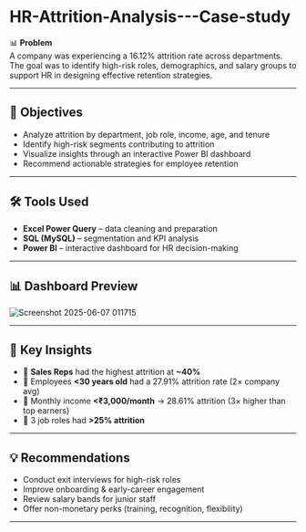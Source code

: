 # HR-Attrition-Analysis---Case-study

📊 **Problem**  
A company was experiencing a 16.12% attrition rate across departments. The goal was to identify high-risk roles, demographics, and salary groups to support HR in designing effective retention strategies.

---

## 🎯 Objectives
- Analyze attrition by department, job role, income, age, and tenure
- Identify high-risk segments contributing to attrition
- Visualize insights through an interactive Power BI dashboard
- Recommend actionable strategies for employee retention

---

## 🛠️ Tools Used
- **Excel Power Query** – data cleaning and preparation
- **SQL (MySQL)** – segmentation and KPI analysis
- **Power BI** – interactive dashboard for HR decision-making

---

## 📊 Dashboard Preview

![Screenshot 2025-06-07 011715](https://github.com/user-attachments/assets/ef9c2de3-e229-462d-b264-bc7a8bc3efd1)


---

## 🧠 Key Insights
- 📌 **Sales Reps** had the highest attrition at **~40%**
- 📌 Employees **<30 years old** had a 27.91% attrition rate (2× company avg)
- 📌 Monthly income **<₹3,000/month** → 28.61% attrition (3× higher than top earners)
- 📌 3 job roles had **>25% attrition**

---

## 💡 Recommendations
- Conduct exit interviews for high-risk roles
- Improve onboarding & early-career engagement
- Review salary bands for junior staff
- Offer non-monetary perks (training, recognition, flexibility)

---
